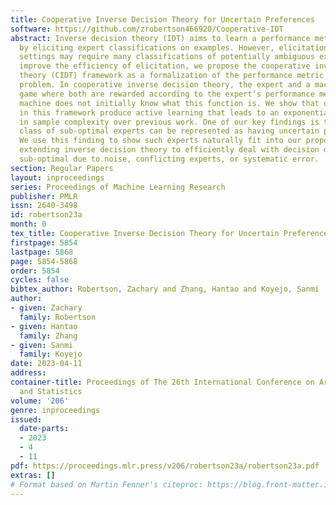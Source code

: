 ```yaml
---
title: Cooperative Inverse Decision Theory for Uncertain Preferences
software: https://github.com/zrobertson466920/Cooperative-IDT
abstract: Inverse decision theory (IDT) aims to learn a performance metric for classification
  by eliciting expert classifications on examples. However, elicitation in practical
  settings may require many classifications of potentially ambiguous examples. To
  improve the efficiency of elicitation, we propose the cooperative inverse decision
  theory (CIDT) framework as a formalization of the performance metric elicitation
  problem. In cooperative inverse decision theory, the expert and a machine play a
  game where both are rewarded according to the expert’s performance metric, but the
  machine does not initially know what this function is. We show that optimal policies
  in this framework produce active learning that leads to an exponential improvement
  in sample complexity over previous work. One of our key findings is that a broad
  class of sub-optimal experts can be represented as having uncertain preferences.
  We use this finding to show such experts naturally fit into our proposed framework
  extending inverse decision theory to efficiently deal with decision data that is
  sub-optimal due to noise, conflicting experts, or systematic error.
section: Regular Papers
layout: inproceedings
series: Proceedings of Machine Learning Research
publisher: PMLR
issn: 2640-3498
id: robertson23a
month: 0
tex_title: Cooperative Inverse Decision Theory for Uncertain Preferences
firstpage: 5854
lastpage: 5868
page: 5854-5868
order: 5854
cycles: false
bibtex_author: Robertson, Zachary and Zhang, Hantao and Koyejo, Sanmi
author:
- given: Zachary
  family: Robertson
- given: Hantao
  family: Zhang
- given: Sanmi
  family: Koyejo
date: 2023-04-11
address:
container-title: Proceedings of The 26th International Conference on Artificial Intelligence
  and Statistics
volume: '206'
genre: inproceedings
issued:
  date-parts:
  - 2023
  - 4
  - 11
pdf: https://proceedings.mlr.press/v206/robertson23a/robertson23a.pdf
extras: []
# Format based on Martin Fenner's citeproc: https://blog.front-matter.io/posts/citeproc-yaml-for-bibliographies/
---
```

